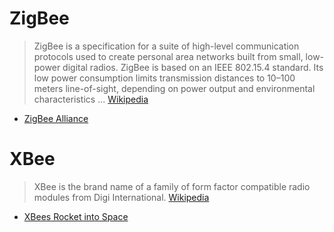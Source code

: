 # ZigBee

> ZigBee is a specification for a suite of high-level communication protocols used to create personal area networks built from small, low-power digital radios. ZigBee is based on an IEEE 802.15.4 standard. Its low power consumption limits transmission distances to 10–100 meters line-of-sight, depending on power output and environmental characteristics ... [Wikipedia](https://en.wikipedia.org/wiki/ZigBee)

- [ZigBee Alliance](http://www.zigbee.org/)

# XBee

> XBee is the brand name of a family of form factor compatible radio modules from Digi International. [Wikipedia](https://en.wikipedia.org/wiki/XBee)

- [XBees Rocket into Space](https://www.faludi.com/2015/08/24/xbees-rocket-into-space/)
